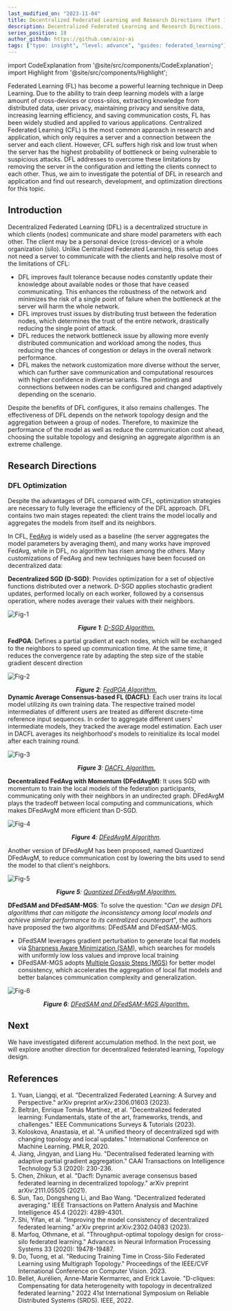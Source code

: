 ```yaml
---
last_modified_on: "2023-11-04"
title: Decentralized Federated Learning and Research Directions (Part 1).
description: Decentralized Federated Learning and Research Directions.
series_position: 18
author_github: https://github.com/aioz-ai
tags: ["type: insight", "level: advance", "guides: federated_learning"]
---
```


import CodeExplanation from '@site/src/components/CodeExplanation';
import Highlight from '@site/src/components/Highlight';


Federated Learning (FL) has become a powerful learning technique in Deep Learning. Due to the ability to train deep learning models with a large amount of cross-devices or cross-silos, extracting knowledge from distributed data, user privacy, maintaining privacy and sensitive data, increasing learning efficiency, and saving communication costs, FL has been widely studied and applied to various applications. Centralized Federated Learning (CFL) is the most common approach in research and application, which only requires a server and a connection between the server and each client. However, CFL suffers high risk and low trust when the server has the highest probability of bottleneck or being vulnerable to suspicious attacks. DFL addresses to overcome these limitations by removing the server in the configuration and letting the clients connect to each other. Thus, we aim to investigate the potential of DFL in research and application and find out research, development, and optimization directions for this topic.


## Introduction
Decentralized Federated Learning (DFL) is a decentralized structure in which clients (nodes) communicate and share model parameters with each other. The client may be a personal device (cross-device) or a whole organization (silo).
Unlike Centralized Federated Learning, this setup does not need a server to communicate with the clients and help resolve most of the limitations of CFL: 
- DFL improves fault tolerance because nodes constantly update their knowledge about available nodes or those that have ceased communicating. This enhances the robustness of the network and minimizes the risk of a single point of failure when the bottleneck at the server will harm the whole network.
- DFL improves trust issues by distributing trust between the federation nodes, which determines the trust of the entire network, drastically reducing the single point of attack. 
- DFL reduces the network bottleneck issue by allowing more evenly distributed communication and workload among the nodes, thus reducing the chances of congestion or delays in the overall network performance. 
- DFL makes the network customization more diverse without the server, which can further save communication and computational resources with higher confidence in diverse variants. The pointings and connections between nodes can be configured and changed adaptively depending on the scenario.

Despite the benefits of DFL configures, it also remains challenges. The effectiveness of DFL depends on the network topology design and the aggregation between a group of nodes. Therefore, to maximize the performance of the model as well as reduce the communication cost ahead, choosing the suitable topology and designing an aggregate algorithm is an extreme challenge. 



## Research Directions

### DFL Optimization 
Despite the advantages of DFL compared with CFL, optimization strategies are necessary to fully leverage the efficiency of the DFL approach. DFL contains two main stages repeated: the client trains the model locally and aggregates the models from itself and its neighbors. 

In CFL, [FedAvg](https://arxiv.org/pdf/1602.05629.pdf) is widely used as a baseline (the server aggregates the model parameters by averaging them), and many works have improved FedAvg, while in DFL, no algorithm has risen among the others. Many customizations of FedAvg and new techniques have been focused on decentralized data: 

**Decentralized SGD (D-SGD)**: Provides optimization for a set of objective functions distributed over a network. D-SGD applies stochastic gradient updates, performed locally on each worker, followed by a  consensus operation, where nodes average their values with their neighbors.

![Fig-1](https://drive.google.com/uc?export=view&id=127vg0_KZSbs_Zzblq5YV7bqWSt5xvyl_)
*<center>**Figure 1**: [D-SGD Algorithm.](https://arxiv.org/pdf/2003.10422.pdf)</center>*

**FedPGA**:  Defines a partial gradient at each nodes, which will be exchanged to the neighbors to speed up communication time. At the same time, it reduces the convergence rate by adapting the step size of the stable gradient descent direction

![Fig-2](https://drive.google.com/uc?export=view&id=1WD90IUpuz9crh4g1iaU8YpYK2X3oTppv)*<center>**Figure 2**: [FedPGA Algorithm.](https://ietresearch.onlinelibrary.wiley.com/doi/epdf/10.1049/trit.2020.0082)</center>*
**Dynamic Average Consensus-based FL (DACFL)**:  Each user trains its local model utilizing its own training data. The respective trained model intermediates of different users are treated as different discrete-time reference input sequences. In order to aggregate different users' intermediate models, they tracked the average model estimation. Each user in DACFL averages its neighborhood's models to reinitialize its local model after each training round.

![Fig-3](https://drive.google.com/uc?export=view&id=1nPVnCgLnnMYSxJ7JVGupDdgLB36iEDs2)*<center>**Figure 3**: [DACFL Algorithm.](https://arxiv.org/pdf/2111.05505.pdf)</center>*

**Decentralized FedAvg with Momentum (DFedAvgM)**: It uses SGD with momentum to train the local models of the federation participants, communicating only with their neighbors in an undirected graph. DFedAvgM plays the tradeoff between local computing and communications, which makes DFedAvgM more efficient than D-SGD.

![Fig-4](https://drive.google.com/uc?export=view&id=1qObTafJEhYq3g2Q0E_3KQzWWdYWnPQ4v)*<center>**Figure 4**: [DFedAvgM Algorithm](https://arxiv.org/pdf/2104.11375.pdf).</center>*

Another version of DFedAvgM has been proposed, named Quantized DFedAvgM, to reduce communication cost by lowering the bits used to send the model to that client's neighbors.

![Fig-5](https://drive.google.com/uc?export=view&id=1aVgoJe88SyXaQnEy9hlLqo_hmKmA-tRu)*<center>**Figure 5**: [Quantized DFedAvgM Algorithm.](https://arxiv.org/pdf/2104.11375.pdf)</center>*

**DFedSAM and DFedSAM-MGS**: To solve the question: "*Can we design DFL algorithms that can mitigate the inconsistency among local models and achieve similar performance to its centralized counterpart*", the authors have proposed the two algorithms: DFedSAM and DFedSAM-MGS.
- DFedSAM leverages gradient perturbation to generate local flat models via [Sharpness Aware Minimization (SAM)](https://openreview.net/pdf?id=6Tm1mposlrM), which searches for models with uniformly low loss values and improve local training
- DFedSAM-MGS adopts [Multiple Gossip Steps (MGS)](https://arxiv.org/pdf/2011.10643.pdf) for better model consistency, which accelerates the aggregation of local flat models and better balances communication complexity and generalization.

![Fig-6](https://drive.google.com/uc?export=view&id=1hV6xKKBT5gjHXktTRkrprntalkSS3CdF)*<center>**Figure 6**: [DFedSAM and DFedSAM-MGS Algorithm.](https://arxiv.org/pdf/2302.04083.pdf)</center>*


## Next
We have investigated diiferent accumulation method. In the next post, we will explore another direction for decentralized federated learning, Topology design.


## References 
1. Yuan, Liangqi, et al. "Decentralized Federated Learning: A Survey and Perspective." arXiv preprint arXiv:2306.01603 (2023).
2. Beltrán, Enrique Tomás Martínez, et al. "Decentralized federated learning: Fundamentals, state of the art, frameworks, trends, and challenges." IEEE Communications Surveys & Tutorials (2023).
3. Koloskova, Anastasia, et al. "A unified theory of decentralized sgd with changing topology and local updates." International Conference on Machine Learning. PMLR, 2020.
4. Jiang, Jingyan, and Liang Hu. "Decentralised federated learning with adaptive partial gradient aggregation." CAAI Transactions on Intelligence Technology 5.3 (2020): 230-236.
5. Chen, Zhikun, et al. "Dacfl: Dynamic average consensus based federated learning in decentralized topology." arXiv preprint arXiv:2111.05505 (2021).
6. Sun, Tao, Dongsheng Li, and Bao Wang. "Decentralized federated averaging." IEEE Transactions on Pattern Analysis and Machine Intelligence 45.4 (2022): 4289-4301.
7. Shi, Yifan, et al. "Improving the model consistency of decentralized federated learning." arXiv preprint arXiv:2302.04083 (2023).
8. Marfoq, Othmane, et al. "Throughput-optimal topology design for cross-silo federated learning." Advances in Neural Information Processing Systems 33 (2020): 19478-19487.
9. Do, Tuong, et al. "Reducing Training Time in Cross-Silo Federated Learning using Multigraph Topology." Proceedings of the IEEE/CVF International Conference on Computer Vision. 2023.
10. Bellet, Aurélien, Anne-Marie Kermarrec, and Erick Lavoie. "D-cliques: Compensating for data heterogeneity with topology in decentralized federated learning." 2022 41st International Symposium on Reliable Distributed Systems (SRDS). IEEE, 2022.
